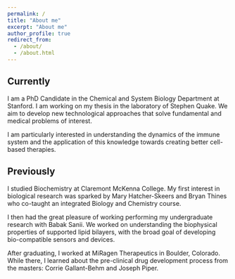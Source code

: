 ```yaml
---
permalink: /
title: "About me"
excerpt: "About me"
author_profile: true
redirect_from: 
  - /about/
  - /about.html
---
```


## Currently

I am a PhD Candidate in the Chemical and System Biology Department at Stanford. I am  working on my thesis in the laboratory of Stephen Quake. We aim to develop new technological approaches that solve fundamental and medical problems of interest. 

I am particularly interested in understanding the dynamics of the immune system and the application of this knowledge towards creating better cell-based therapies.


## Previously

I studied Biochemistry at Claremont McKenna College. My first interest in biological research was sparked by Mary Hatcher-Skeers and  Bryan Thines who co-taught an integrated Biology and Chemistry course. 

I then had the great pleasure of working performing my undergraduate research with Babak Sanii. We worked on understanding the biophysical properties of supported lipid bilayers, with the broad goal of developing bio-compatible sensors and devices. 

After graduating, I worked at MiRagen Therapeutics in Boulder, Colorado. While there, I learned about the pre-clinical drug development process from the masters: Corrie Gallant-Behm and Joseph Piper. 
